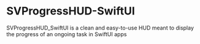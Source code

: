 # SVProgressHUD-SwiftUI
SVProgressHUD_SwiftUI is a clean and easy-to-use HUD meant to display the progress of an ongoing task in SwiftUI apps
